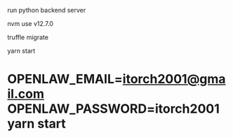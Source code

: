 run python backend server

nvm use v12.7.0

truffle migrate

yarn start

# OPENLAW_EMAIL=itorch2001@gmail.com OPENLAW_PASSWORD=itorch2001 yarn start
